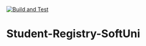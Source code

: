 [![Build and Test](https://github.com/dimosoftuni/Student-Registry-SoftUni/actions/workflows/pipeline.yml/badge.svg)](https://github.com/dimosoftuni/Student-Registry-SoftUni/actions/workflows/pipeline.yml)
# Student-Registry-SoftUni
